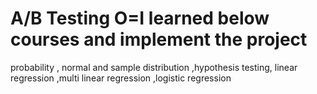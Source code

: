 # A/B Testing O=I learned below courses and implement the project 
probability , normal and sample distribution ,hypothesis testing, linear regression ,multi linear regression ,logistic regression
